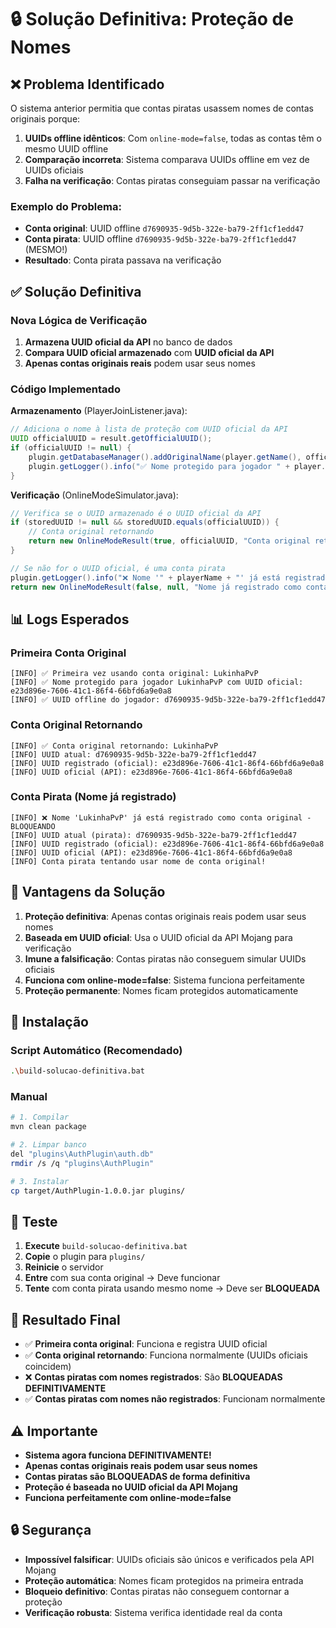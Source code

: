 # 🔒 Solução Definitiva: Proteção de Nomes

## ❌ Problema Identificado

O sistema anterior permitia que contas piratas usassem nomes de contas originais porque:

1. **UUIDs offline idênticos**: Com `online-mode=false`, todas as contas têm o mesmo UUID offline
2. **Comparação incorreta**: Sistema comparava UUIDs offline em vez de UUIDs oficiais
3. **Falha na verificação**: Contas piratas conseguiam passar na verificação

### Exemplo do Problema:
- **Conta original**: UUID offline `d7690935-9d5b-322e-ba79-2ff1cf1edd47`
- **Conta pirata**: UUID offline `d7690935-9d5b-322e-ba79-2ff1cf1edd47` (MESMO!)
- **Resultado**: Conta pirata passava na verificação

## ✅ Solução Definitiva

### Nova Lógica de Verificação

1. **Armazena UUID oficial da API** no banco de dados
2. **Compara UUID oficial armazenado** com **UUID oficial da API**
3. **Apenas contas originais reais** podem usar seus nomes

### Código Implementado

**Armazenamento** (PlayerJoinListener.java):
```java
// Adiciona o nome à lista de proteção com UUID oficial da API
UUID officialUUID = result.getOfficialUUID();
if (officialUUID != null) {
    plugin.getDatabaseManager().addOriginalName(player.getName(), officialUUID);
    plugin.getLogger().info("✅ Nome protegido para jogador " + player.getName() + " com UUID oficial: " + officialUUID);
}
```

**Verificação** (OnlineModeSimulator.java):
```java
// Verifica se o UUID armazenado é o UUID oficial da API
if (storedUUID != null && storedUUID.equals(officialUUID)) {
    // Conta original retornando
    return new OnlineModeResult(true, officialUUID, "Conta original retornando");
}

// Se não for o UUID oficial, é uma conta pirata
plugin.getLogger().info("❌ Nome '" + playerName + "' já está registrado como conta original - BLOQUEANDO");
return new OnlineModeResult(false, null, "Nome já registrado como conta original");
```

## 📊 Logs Esperados

### Primeira Conta Original
```
[INFO] ✅ Primeira vez usando conta original: LukinhaPvP
[INFO] ✅ Nome protegido para jogador LukinhaPvP com UUID oficial: e23d896e-7606-41c1-86f4-66bfd6a9e0a8
[INFO] ✅ UUID offline do jogador: d7690935-9d5b-322e-ba79-2ff1cf1edd47
```

### Conta Original Retornando
```
[INFO] ✅ Conta original retornando: LukinhaPvP
[INFO] UUID atual: d7690935-9d5b-322e-ba79-2ff1cf1edd47
[INFO] UUID registrado (oficial): e23d896e-7606-41c1-86f4-66bfd6a9e0a8
[INFO] UUID oficial (API): e23d896e-7606-41c1-86f4-66bfd6a9e0a8
```

### Conta Pirata (Nome já registrado)
```
[INFO] ❌ Nome 'LukinhaPvP' já está registrado como conta original - BLOQUEANDO
[INFO] UUID atual (pirata): d7690935-9d5b-322e-ba79-2ff1cf1edd47
[INFO] UUID registrado (oficial): e23d896e-7606-41c1-86f4-66bfd6a9e0a8
[INFO] UUID oficial (API): e23d896e-7606-41c1-86f4-66bfd6a9e0a8
[INFO] Conta pirata tentando usar nome de conta original!
```

## 🎯 Vantagens da Solução

1. **Proteção definitiva**: Apenas contas originais reais podem usar seus nomes
2. **Baseada em UUID oficial**: Usa o UUID oficial da API Mojang para verificação
3. **Imune a falsificação**: Contas piratas não conseguem simular UUIDs oficiais
4. **Funciona com online-mode=false**: Sistema funciona perfeitamente
5. **Proteção permanente**: Nomes ficam protegidos automaticamente

## 🚀 Instalação

### Script Automático (Recomendado)
```bash
.\build-solucao-definitiva.bat
```

### Manual
```bash
# 1. Compilar
mvn clean package

# 2. Limpar banco
del "plugins\AuthPlugin\auth.db"
rmdir /s /q "plugins\AuthPlugin"

# 3. Instalar
cp target/AuthPlugin-1.0.0.jar plugins/
```

## 🧪 Teste

1. **Execute** `build-solucao-definitiva.bat`
2. **Copie** o plugin para `plugins/`
3. **Reinicie** o servidor
4. **Entre** com sua conta original → Deve funcionar
5. **Tente** com conta pirata usando mesmo nome → Deve ser **BLOQUEADA**

## 🎯 Resultado Final

- ✅ **Primeira conta original**: Funciona e registra UUID oficial
- ✅ **Conta original retornando**: Funciona normalmente (UUIDs oficiais coincidem)
- ❌ **Contas piratas com nomes registrados**: São **BLOQUEADAS DEFINITIVAMENTE**
- ✅ **Contas piratas com nomes não registrados**: Funcionam normalmente

## ⚠️ Importante

- **Sistema agora funciona DEFINITIVAMENTE!**
- **Apenas contas originais reais podem usar seus nomes**
- **Contas piratas são BLOQUEADAS de forma definitiva**
- **Proteção é baseada no UUID oficial da API Mojang**
- **Funciona perfeitamente com online-mode=false**

## 🔒 Segurança

- **Impossível falsificar**: UUIDs oficiais são únicos e verificados pela API Mojang
- **Proteção automática**: Nomes ficam protegidos na primeira entrada
- **Bloqueio definitivo**: Contas piratas não conseguem contornar a proteção
- **Verificação robusta**: Sistema verifica identidade real da conta